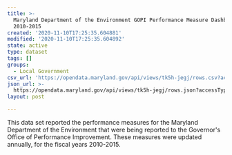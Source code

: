 ```yaml
---
title: >-
  Maryland Department of the Environment GOPI Performance Measure Dashboard
  2010-2015
created: '2020-11-10T17:25:35.604881'
modified: '2020-11-10T17:25:35.604892'
state: active
type: dataset
tags: []
groups:
  - Local Government
csv_url: 'https://opendata.maryland.gov/api/views/tk5h-jegj/rows.csv?accessType=DOWNLOAD'
json_url: >-
  https://opendata.maryland.gov/api/views/tk5h-jegj/rows.json?accessType=DOWNLOAD
layout: post

---
```

This data set reported the performance measures for the Maryland Department of the Environment that were being reported to the Governor's Office of Performance Improvement.  These measures were updated annually, for the fiscal years 2010-2015.
